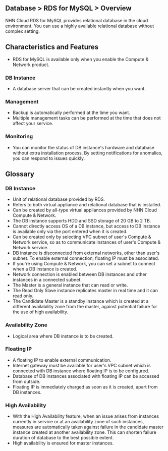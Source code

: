 ## Database > RDS for MySQL > Overview

NHN Cloud RDS for MySQL provides relational database in the cloud environment.
You can use a highly available relational database without complex setting.

## Characteristics and Features

* RDS for MySQL is available only when you enable the Compute & Network product.

### DB Instance

* A database server that can be created instantly when you want.

### Management

* Backup is automatically performed at the time you want.
* Multiple management tasks can be performed at the time that does not affect your service.

### Monitoring

* You can monitor the status of DB instance's hardware and database without extra installation process. By setting notifications for anomalies, you can respond to issues quickly.

## Glossary

### DB Instance

* Unit of relational database provided by RDS.
* Refers to both virtual appliance and relational database that is installed.
* Can be created by all-type virtual appliances provided by NHN Cloud Compute & Network.
* The DB instance supports HDD and SSD storage of 20 GB to 2 TB.
* Cannot directly access OS of a DB instance, but access to DB instance is available only via the port entered when it is created.
* Can be created only by selecting VPC subnet of user's Compute & Network service, so as to communicate instances of user's Compute & Network service.
* DB instance is disconnected from external networks, other than user's subnet. To enable external connection, floating IP must be associated.
* If you're using Compute & Network, you can set a subnet to connect when a DB instance is created.
* Network connection is enabled between DB instances and other instances in a connected subnet.
* The Master is a general instance that can read or write.
* The Read Only Slave instance replicates master in real time and it can read only.
* The Candidate Master is a standby instance which is created at a different availability zone from the master, against potential failure for the use of high availability.

### Availability Zone

* Logical area where DB instance is to be created.

### Floating IP

* A floating IP to enable external communication.
* Internet gateway must be available for user's VPC subnet which is connected with DB instance where floating IP is to be configured.
* Database of DB instances associated with floating IP can be accessed from outside.
* Floating IP is immediately charged as soon as it is created, apart from DB instances.

### High Availability

* With the High Availability feature, when an issue arises from instances currently in service or at an availability zone of such instances, measures are automatically taken against failure in the candidate master instance created at another availability zone. This can shorten failure duration of database to the best possible extent.
* High availability is ensured for master instances.
